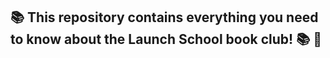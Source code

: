 ## :books: This repository contains everything you need to know about the Launch School book club! :books: :tada:
